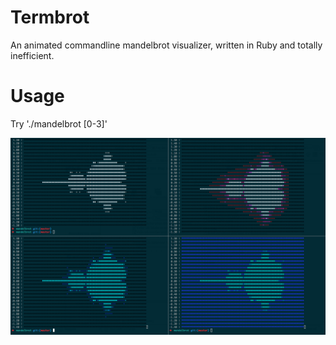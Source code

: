 # Termbrot
An animated commandline mandelbrot visualizer, written in Ruby and totally inefficient. 

# Usage
Try './mandelbrot [0-3]'

![Termbrot](https://github.com/aantn/Termbrot/raw/master/screenshot.png)
